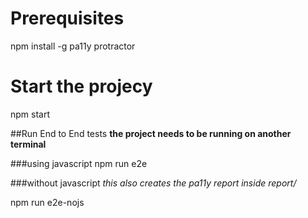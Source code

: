 # Prerequisites
npm install -g pa11y protractor

# Start the projecy
npm start

##Run End to End tests 
**the project needs to be running on another terminal**

###using javascript 
npm run e2e

###without javascript 
*this also creates the pa11y report inside report/*

npm run e2e-nojs
